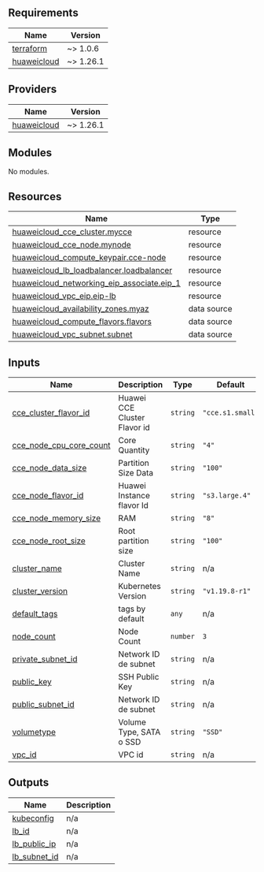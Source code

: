 ## Requirements

| Name | Version |
|------|---------|
| <a name="requirement_terraform"></a> [terraform](#requirement\_terraform) | ~> 1.0.6 |
| <a name="requirement_huaweicloud"></a> [huaweicloud](#requirement\_huaweicloud) | ~> 1.26.1 |

## Providers

| Name | Version |
|------|---------|
| <a name="provider_huaweicloud"></a> [huaweicloud](#provider\_huaweicloud) | ~> 1.26.1 |

## Modules

No modules.

## Resources

| Name | Type |
|------|------|
| [huaweicloud_cce_cluster.mycce](https://registry.terraform.io/providers/huaweicloud/huaweicloud/latest/docs/resources/cce_cluster) | resource |
| [huaweicloud_cce_node.mynode](https://registry.terraform.io/providers/huaweicloud/huaweicloud/latest/docs/resources/cce_node) | resource |
| [huaweicloud_compute_keypair.cce-node](https://registry.terraform.io/providers/huaweicloud/huaweicloud/latest/docs/resources/compute_keypair) | resource |
| [huaweicloud_lb_loadbalancer.loadbalancer](https://registry.terraform.io/providers/huaweicloud/huaweicloud/latest/docs/resources/lb_loadbalancer) | resource |
| [huaweicloud_networking_eip_associate.eip_1](https://registry.terraform.io/providers/huaweicloud/huaweicloud/latest/docs/resources/networking_eip_associate) | resource |
| [huaweicloud_vpc_eip.eip-lb](https://registry.terraform.io/providers/huaweicloud/huaweicloud/latest/docs/resources/vpc_eip) | resource |
| [huaweicloud_availability_zones.myaz](https://registry.terraform.io/providers/huaweicloud/huaweicloud/latest/docs/data-sources/availability_zones) | data source |
| [huaweicloud_compute_flavors.flavors](https://registry.terraform.io/providers/huaweicloud/huaweicloud/latest/docs/data-sources/compute_flavors) | data source |
| [huaweicloud_vpc_subnet.subnet](https://registry.terraform.io/providers/huaweicloud/huaweicloud/latest/docs/data-sources/vpc_subnet) | data source |

## Inputs

| Name | Description | Type | Default | Required |
|------|-------------|------|---------|:--------:|
| <a name="input_cce_cluster_flavor_id"></a> [cce\_cluster\_flavor\_id](#input\_cce\_cluster\_flavor\_id) | Huawei CCE Cluster Flavor id | `string` | `"cce.s1.small"` | no |
| <a name="input_cce_node_cpu_core_count"></a> [cce\_node\_cpu\_core\_count](#input\_cce\_node\_cpu\_core\_count) | Core Quantity | `string` | `"4"` | no |
| <a name="input_cce_node_data_size"></a> [cce\_node\_data\_size](#input\_cce\_node\_data\_size) | Partition Size Data | `string` | `"100"` | no |
| <a name="input_cce_node_flavor_id"></a> [cce\_node\_flavor\_id](#input\_cce\_node\_flavor\_id) | Huawei Instance flavor Id | `string` | `"s3.large.4"` | no |
| <a name="input_cce_node_memory_size"></a> [cce\_node\_memory\_size](#input\_cce\_node\_memory\_size) | RAM | `string` | `"8"` | no |
| <a name="input_cce_node_root_size"></a> [cce\_node\_root\_size](#input\_cce\_node\_root\_size) | Root partition size | `string` | `"100"` | no |
| <a name="input_cluster_name"></a> [cluster\_name](#input\_cluster\_name) | Cluster Name | `string` | n/a | yes |
| <a name="input_cluster_version"></a> [cluster\_version](#input\_cluster\_version) | Kubernetes Version | `string` | `"v1.19.8-r1"` | no |
| <a name="input_default_tags"></a> [default\_tags](#input\_default\_tags) | tags by default | `any` | n/a | yes |
| <a name="input_node_count"></a> [node\_count](#input\_node\_count) | Node Count | `number` | `3` | no |
| <a name="input_private_subnet_id"></a> [private\_subnet\_id](#input\_private\_subnet\_id) | Network ID de subnet | `string` | n/a | yes |
| <a name="input_public_key"></a> [public\_key](#input\_public\_key) | SSH Public Key | `string` | n/a | yes |
| <a name="input_public_subnet_id"></a> [public\_subnet\_id](#input\_public\_subnet\_id) | Network ID de subnet | `string` | n/a | yes |
| <a name="input_volumetype"></a> [volumetype](#input\_volumetype) | Volume Type, SATA o SSD | `string` | `"SSD"` | no |
| <a name="input_vpc_id"></a> [vpc\_id](#input\_vpc\_id) | VPC id | `string` | n/a | yes |

## Outputs

| Name | Description |
|------|-------------|
| <a name="output_kubeconfig"></a> [kubeconfig](#output\_kubeconfig) | n/a |
| <a name="output_lb_id"></a> [lb\_id](#output\_lb\_id) | n/a |
| <a name="output_lb_public_ip"></a> [lb\_public\_ip](#output\_lb\_public\_ip) | n/a |
| <a name="output_lb_subnet_id"></a> [lb\_subnet\_id](#output\_lb\_subnet\_id) | n/a |